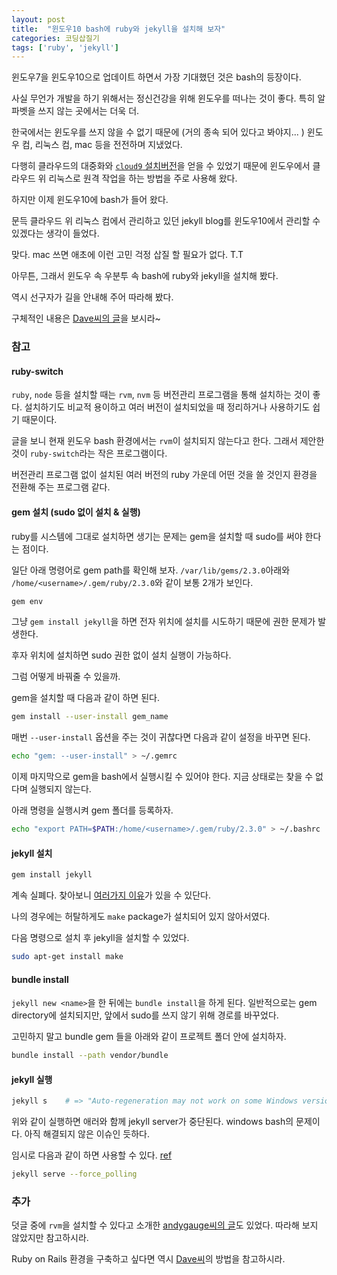 ```yaml
---
layout: post
title:  "윈도우10 bash에 ruby와 jekyll을 설치해 보자"
categories: 코딩삽질기
tags: ['ruby', 'jekyll']
---
```


윈도우7을 윈도우10으로 업데이트 하면서 가장 기대했던 것은 bash의 등장이다.

사실 무언가 개발을 하기 위해서는 정신건강을 위해 윈도우를 떠나는 것이 좋다. 특히 알파벳을 쓰지 않는 곳에서는 더욱 더.

한국에서는 윈도우를 쓰지 않을 수 없기 때문에 (거의 종속 되어 있다고 봐야지... ) 윈도우 컴, 리눅스 컴, mac 등을 전전하며 지냈었다.

다행히 클라우드의 대중화와 [`cloud9` 설치버전](https://github.com/c9/core)을 얻을 수 있었기 때문에 윈도우에서 클라우드 위 리눅스로 원격 작업을 하는 방법을 주로 사용해 왔다.

하지만 이제 윈도우10에 bash가 들어 왔다.

문득 클라우드 위 리눅스 컴에서 관리하고 있던 jekyll blog를 윈도우10에서 관리할 수 있겠다는 생각이 들었다.

맞다. mac 쓰면 애초에 이런 고민 걱정 삽질 할 필요가 없다. T.T

아무튼, 그래서 윈도우 속 우분투 속 bash에 ruby와 jekyll을 설치해 봤다.

역시 선구자가 길을 안내해 주어 따라해 봤다.

구체적인 내용은 [Dave씨의 글](http://daverupert.com/2016/04/jekyll-on-windows-with-bash/)을 보시라~


### 참고

#### ruby-switch

`ruby`, `node` 등을 설치할 때는 `rvm`, `nvm` 등 버전관리 프로그램을 통해 설치하는 것이 좋다. 설치하기도 비교적 용이하고 여러 버전이 설치되었을 때 정리하거나 사용하기도 쉽기 때문이다.

글을 보니 현재 윈도우 bash 환경에서는 `rvm`이 설치되지 않는다고 한다. 그래서 제안한 것이 `ruby-switch`라는 작은 프로그램이다.

버전관리 프로그램 없이 설치된 여러 버전의 ruby 가운데 어떤 것을 쓸 것인지 환경을 전환해 주는 프로그램 같다.

#### gem 설치 (sudo 없이 설치 & 실행)

ruby를 시스템에 그대로 설치하면 생기는 문제는 gem을 설치할 때 sudo를 써야 한다는 점이다.

일단 아래 명령어로 gem path를 확인해 보자. `/var/lib/gems/2.3.0`아래와 `/home/<username>/.gem/ruby/2.3.0`와 같이 보통 2개가 보인다.

```bash
gem env
```

그냥 `gem install jekyll`을 하면 전자 위치에 설치를 시도하기 때문에 권한 문제가 발생한다.

후자 위치에 설치하면 sudo 권한 없이 설치 실행이 가능하다.

그럼 어떻게 바꿔줄 수 있을까.

gem을 설치할 때 다음과 같이 하면 된다.

```bash
gem install --user-install gem_name
```

매번 `--user-install` 옵션을 주는 것이 귀찮다면 다음과 같이 설정을 바꾸면 된다.

```bash
echo "gem: --user-install" > ~/.gemrc
```

이제 마지막으로 gem을 bash에서 실행시킬 수 있어야 한다. 지금 상태로는 찾을 수 없다며 실행되지 않는다.

아래 명령을 실행시켜 gem 폴더를 등록하자.

```bash
echo "export PATH=$PATH:/home/<username>/.gem/ruby/2.3.0" > ~/.bashrc
```

#### jekyll 설치

```bash
gem install jekyll
```

계속 실폐다. 찾아보니 [여러가지 이유](https://github.com/jekyll/jekyll-help/issues/209)가 있을 수 있단다.

나의 경우에는 허탈하게도 `make` package가 설치되어 있지 않아서였다.

다음 명령으로 설치 후 jekyll을 설치할 수 있었다.

```bash
sudo apt-get install make
```

#### bundle install

`jekyll new <name>`을 한 뒤에는 `bundle install`을 하게 된다. 일반적으로는 gem directory에 설치되지만, 앞에서 sudo를 쓰지 않기 위해 경로를 바꾸었다.

고민하지 말고 bundle gem 들을 아래와 같이 프로젝트 폴더 안에 설치하자.

```bash
bundle install --path vendor/bundle
```

#### jekyll 실행

```bash
jekyll s	# => "Auto-regeneration may not work on some Windows versions"
```

위와 같이 실행하면 애러와 함께 jekyll server가 중단된다. windows bash의 문제이다. 아직 해결되지 않은 이슈인 듯하다.

임시로 다음과 같이 하면 사용할 수 있다. [ref](https://github.com/Microsoft/BashOnWindows/issues/216)

```bash
jekyll serve --force_polling
```


### 추가

덧글 중에 `rvm`을 설치할 수 있다고 소개한 [andygauge씨의 글](http://www.yetanother.site/jekyll/2016/06/28/Jekyll-on-Windows-Subsystem-Linux.html)도 있었다. 따라해 보지 않았지만 참고하시라.

Ruby on Rails 환경을 구축하고 싶다면 역시 [Dave씨](http://daverupert.com/2016/06/ruby-on-rails-on-bash-on-ubuntu-on-windows/)의 방법을 참고하시라.

